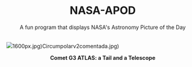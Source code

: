 <div align="center">
  <h1>
    NASA-APOD
  </h1>
</div>
  
<div align="center">
  A fun program that displays NASA's Astronomy Picture of the Day
</div>

<br>

![](https://apod.nasa.gov/apod/image/2501/C2024G3_ATLAS_ESO_Beletsky.jpg)1600px.jpg)Circumpolarv2comentada.jpg)

<p align = "center">
  <b>Comet G3 ATLAS: a Tail and a Telescope</b>
</p>
